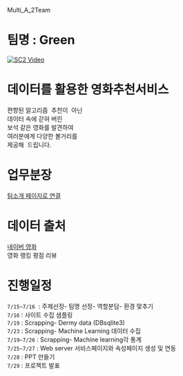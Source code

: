 Multi_A_2Team

# 팀명 : Green 

[![SC2 Video](https://img.youtube.com/vi/CkaXr9SAMak/0.jpg)](https://www.youtube.com/watch?v=CkaXr9SAMak)

# 데이터를 활용한 영화추천서비스<br>
편향된 알고리즘  추천이  아닌<br>
데이터 속에 갇혀 버린 <br>
보석 같은 영화를 발견하여<br>
여러분에게 다양한 볼거리를 <br>
제공해  드립니다.


# 업무분장<br>
<a href="https://github.com/ginttone/Multi_A_2Team/tree/master/Team">팀소개 페이지로 연결</a>


# 데이터 출처<br>
[네이버 영화](https://movie.naver.com/) <br>
영화 랭킹
평점 리뷰 

# 진행일정<br>
 `7/15~7/16`  : 주제선정- 팀명 선정- 역할분담- 환경 맟추기 <br>
 `7/16` : 사이트 수집 샘플링<br>
 `7/19` : Scrapping- Dermy data (DBsqlite3) <br>
 `7/23` : Scrapping- Machine Learning 데이터 수집<br>
 `7/19~7/26` : Scrapping- Machine learning각 통계<br>
 `7/25~7/27` : Web server 서비스페이지와 속성페이지 생성 및 연동<br>
 `7/28` : PPT 만들기<br>
 `7/29` : 프로젝트 발표<br>

